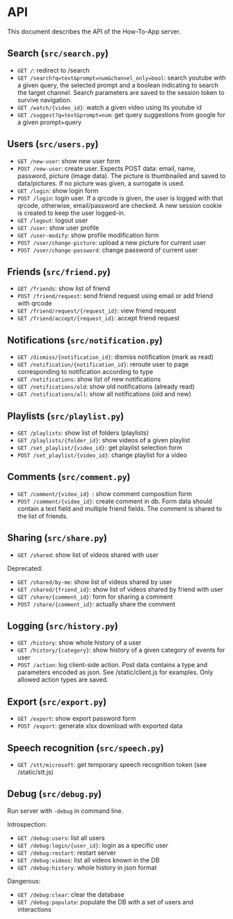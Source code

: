 # API

This document describes the API of the How-To-App server.

## Search (`src/search.py`)

* `GET /`: redirect to /search
* `GET /search?q=text&prompt=num&channel_only=bool`: search youtube with a given query, the selected prompt and a boolean indicating to search the target channel. Search parameters are saved to the session token to survive navigation.
* `GET /watch/{video_id}`: watch a given video using its youtube id
* `GET /suggest?q=text&prompt=num`: get query suggestions from google for a given prompt+query

## Users (`src/users.py`)
* `GET /new-user`: show new user form
* `POST /new-user`: create user. Expects POST data: email, name, password, picture (image data). The picture is thumbnailed and saved to data/pictures. If no picture was given, a surrogate is used.
* `GET /login`: show login form
* `POST /login`: login user. If a qrcode is given, the user is logged with that qrcode, otherwise, email/password are checked. A new session cookie is created to keep the user logged-in.
* `GET /logout`: logout user
* `GET /user`: show user profile
* `GET /user-modify`: show profile modification form
* `POST /user/change-picture`: upload a new picture for current user
* `POST /user/change-password`: change password of current user

## Friends (`src/friend.py`)

* `GET /friends`: show list of friend
* `POST /friend/request`: send friend request using email or add friend with qrcode 
* `GET /friend/request/{request_id}`: view friend request
* `GET /friend/accept/{request_id}`: accept friend request

## Notifications (`src/notification.py`)

* `GET /dismiss/{notification_id}`: dismiss notification (mark as read)
* `GET /notification/{notification_id}`: reroute user to page corresponding to notification according to type
* `GET /notifications`: show list of new notifications
* `GET /notifications/old`: show old notifications (already read)
* `GET /notifications/all`: show all notifications (old and new)

## Playlists (`src/playlist.py`)

* `GET /playlists`: show list of folders (playlists)
* `GET /playlists/{folder_id}`: show videos of a given playlist
* `GET /set_playlist/{video_id}`: get playlist selection form
* `POST /set_playlist/{video_id}`: change playlist for a video

## Comments (`src/comment.py`)

* `GET /comment/{video_id} `: show comment composition form
* `POST /comment/{video_id}`: create comment in db. Form data should contain a text field and multiple friend fields. The comment is shared to the list of friends.

## Sharing (`src/share.py`)

* `GET /shared`: show list of videos shared with user

Deprecated:
* `GET /shared/by-me`: show list of videos shared by user 
* `GET /shared/{friend_id}`: show list of videos shared by friend with user
* `GET /share/{comment_id}`: form for sharing a comment
* `POST /share/{comment_id}`: actually share the comment

## Logging (`src/history.py`)

* `GET /history`: show whole history of a user
* `GET /history/{category}`: show history of a given category of events for user
* `POST /action`: log client-side action. Post data contains a type and parameters encoded as json. See /static/client.js for examples. Only allowed action types are saved.

## Export (`src/export.py`)

* `GET /export`: show export password form
* `POST /export`: generate xlsx download with exported data 

## Speech recognition (`src/speech.py`)

* `GET /stt/microsoft`: get temporary speech recognition token (see /static/stt.js)

## Debug (`src/debug.py`)

Run server with `-debug` in command line.

Introspection:
* `GET /debug:users`: list all users
* `GET /debug:login/{user_id}`: login as a specific user
* `GET /debug:restart`: restart server
* `GET /debug:videos`: list all videos known in the DB
* `GET /debug:history`: whole history in json format

Dangerous:
* `GET /debug:clear`: clear the database
* `GET /debug:populate`: populate the DB with a set of users and interactions

